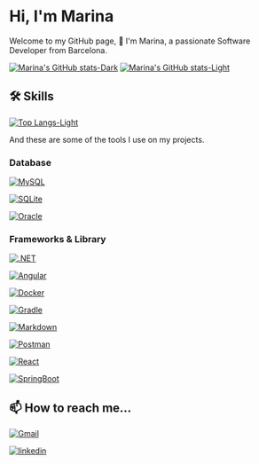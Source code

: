 
# Hi, I'm Marina   

Welcome to my GitHub page, 👋 I'm Marina, a passionate Software Developer from Barcelona.

[![Marina's GitHub stats-Dark](https://github-readme-stats.vercel.app/api?username=msanchezelv&custom_title=Here%20are%20my%20stats%3A&hide_rank=true&border_radius=15&show_icons=true&theme=radical#gh-dark-mode-only)](https://github.com/anuraghazra/github-readme-stats#gh-dark-mode-only)
[![Marina's GitHub stats-Light](https://github-readme-stats.vercel.app/api?username=msanchezelv&custom_title=Here%20are%20my%20stats%3A&hide_rank=true&border_radius=15&show_icons=true&theme=ambient_gradient#gh-light-mode-only)](https://github.com/anuraghazra/github-readme-stats#gh-light-mode-only)
## 🛠 Skills
[![Top Langs-Light](https://github-readme-stats.vercel.app/api/top-langs/?username=msanchezelv&custom_title=These%20are%20my%20most%20used%20languages%3A&hide=ShaderLab,HLSL,Batchfile&border_radius=15&layout=donut&theme=ambient_gradient#light-mode-only)](https://github.com/anuraghazra/github-readme-stats)

And these are some of the tools I use on my projects.

### Database
[![MySQL](https://img.shields.io/badge/MySQL-005C84?style=for-the-badge&logo=mysql&logoColor=white)](https://www.mysql.com/)

[![SQLite](https://img.shields.io/badge/Sqlite-003B57?style=for-the-badge&logo=sqlite&logoColor=white)](https://www.sqlite.org/)

[![Oracle](https://img.shields.io/badge/Oracle-F80000?style=for-the-badge&logo=Oracle&logoColor=white)](https://www.oracle.com/es/)

###  Frameworks & Library
[![.NET]( 	https://img.shields.io/badge/.NET-512BD4?style=for-the-badge&logo=dotnet&logoColor=white)](https://dotnet.microsoft.com/es-es/)

[![Angular](https://img.shields.io/badge/Angular-DD0031?style=for-the-badge&logo=angular&logoColor=white)](https://angular.dev/)

[![Docker](https://img.shields.io/badge/Docker-2CA5E0?style=for-the-badge&logo=docker&logoColor=white)](https://www.docker.com/)

[![Gradle](https://img.shields.io/badge/gradle-02303A?style=for-the-badge&logo=gradle&logoColor=white)](https://gradle.org/)

[![Markdown](https://img.shields.io/badge/Markdown-000000?style=for-the-badge&logo=markdown&logoColor=white)](https://www.markdownguide.org/)

[![Postman](https://img.shields.io/badge/Postman-FF6C37?style=for-the-badge&logo=Postman&logoColor=white)](https://www.postman.com/)

[![React](https://img.shields.io/badge/React-20232A?style=for-the-badge&logo=react&logoColor=61DAFB)](https://es.react.dev/)

[![SpringBoot](https://img.shields.io/badge/Spring_Boot-6DB33F?style=for-the-badge&logo=spring-boot&logoColor=white)](https://spring.io/projects/spring-boot)




## 📫 How to reach me...
[![Gmail]( 	https://img.shields.io/badge/Gmail-D14836?style=for-the-badge&logo=gmail&logoColor=white)](mailto:marina.sael31@gmail.com)

[![linkedin](https://img.shields.io/badge/linkedin-0A66C2?style=for-the-badge&logo=linkedin&logoColor=white)](https://www.linkedin.com/in/marina-sanchezbcn1/)

